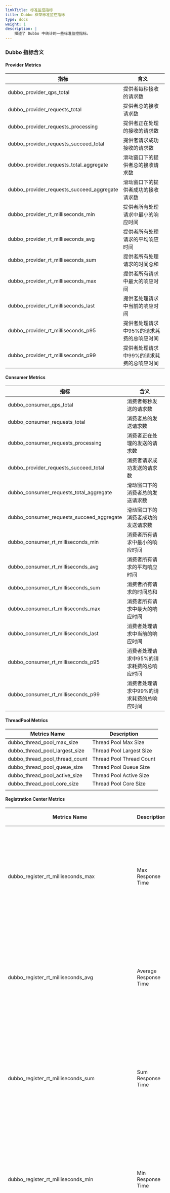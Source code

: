```yaml
---
linkTitle: 标准监控指标
title: Dubbo 框架标准监控指标
type: docs
weight: 1
description: |
    描述了 Dubbo 中统计的一些标准监控指标。
---
```


### Dubbo 指标含义
#### Provider Metrics
| 指标                                        | 含义                     |
|-------------------------------------------|------------------------|
| dubbo_provider_qps_total                  | 提供者每秒接收的请求数            |
| dubbo_provider_requests_total             | 提供者总的接收请求数             |
| dubbo_provider_requests_processing        | 提供者正在处理的接收的请求数         |
| dubbo_provider_requests_succeed_total     | 提供者请求成功接收的请求数          |
| dubbo_provider_requests_total_aggregate   | 滑动窗口下的提供者总的接收请求数       |
| dubbo_provider_requests_succeed_aggregate | 滑动窗口下的提供者成功的接收请求数      |
| dubbo_provider_rt_milliseconds_min             | 提供者所有处理请求中最小的响应时间        |
| dubbo_provider_rt_milliseconds_avg             | 提供者所有处理请求的平均响应时间         |
| dubbo_provider_rt_milliseconds_sum             | 提供者所有处理请求的时间总和           |
| dubbo_provider_rt_milliseconds_max             | 提供者所有请求中最大的响应时间        |
| dubbo_provider_rt_milliseconds_last            | 提供者处理请求中当前的响应时间        |
| dubbo_provider_rt_milliseconds_p95             | 提供者处理请求中95%的请求耗费的总响应时间 |
| dubbo_provider_rt_milliseconds_p99             | 提供者处理请求中99%的请求耗费的总响应时间 |


#### Consumer Metrics
| 指标                                        | 含义                                      |
|-------------------------------------------| ----------------------------------------- |
| dubbo_consumer_qps_total                  | 消费者每秒发送的请求数                    |
| dubbo_consumer_requests_total             | 消费者总的发送请求数                      |
| dubbo_consumer_requests_processing        | 消费者正在处理的发送的请求数              |
| dubbo_provider_requests_succeed_total     | 消费者请求成功发送的请求数                |
| dubbo_consumer_requests_total_aggregate   | 滑动窗口下的消费者总的发送请求数          |
| dubbo_consumer_requests_succeed_aggregate | 滑动窗口下的消费者成功的发送请求数        |
| dubbo_consumer_rt_milliseconds_min             | 消费者所有请求中最小的响应时间            |
| dubbo_consumer_rt_milliseconds_avg             | 消费者所有请求的平均响应时间              |
| dubbo_consumer_rt_milliseconds_sum             | 消费者所有请求的时间总和                  |
| dubbo_consumer_rt_milliseconds_max             | 消费者所有请求中最大的响应时间            |
| dubbo_consumer_rt_milliseconds_last            | 消费者处理请求中当前的响应时间            |
| dubbo_consumer_rt_milliseconds_p95             | 消费者处理请求中95%的请求耗费的总响应时间 |
| dubbo_consumer_rt_milliseconds_p99             | 消费者处理请求中99%的请求耗费的总响应时间 |


#### ThreadPool Metrics
| Metrics Name                   | Description              |
| ------------------------------ | ------------------------ |
| dubbo_thread_pool_max_size     | Thread Pool Max Size     |
| dubbo_thread_pool_largest_size | Thread Pool Largest Size |
| dubbo_thread_pool_thread_count | Thread Pool Thread Count |
| dubbo_thread_pool_queue_size   | Thread Pool Queue Size   |
| dubbo_thread_pool_active_size  | Thread Pool Active Size  |
| dubbo_thread_pool_core_size    | Thread Pool Core Size    |
|                                |                          |

#### Registration Center Metrics
| Metrics Name                                       | Description                             | 说明                                     |
| -------------------------------------------------- | --------------------------------------- | ---------------------------------------- |
| dubbo_register_rt_milliseconds_max                 | Max Response Time                       | **应用级** 实例注册总的最大时间         |
| dubbo_register_rt_milliseconds_avg                 | Average Response Time                   | **应用级** 实例注册总的平均时间         |
| dubbo_register_rt_milliseconds_sum                 | Sum Response Time                       | **应用级** 实例注册总的注册时间         |
| dubbo_register_rt_milliseconds_min                 | Min Response Time                       | **应用级** 实例注册总的最小时间         |
| dubbo_registry_register_requests_succeed_total     | Succeed Register Requests               | **应用级** 实例注册成功的次数           |
| dubbo_registry_register_requests_total             | Total Register Requests                 | **应用级** 实例注册总次数包含成功与失败 |
| dubbo_registry_register_requests_failed_total      | Failed Register Requests                | **应用级** 实例注册失败次数             |
| dubbo_register_rt_milliseconds_last                | Last Response Time                      | **应用级** 实例注册最新响应时间         |
| dubbo_registry_register_requests_failed_total      | Failed Register Requests                | **应用级** 实例注册失败次数             |
| dubbo_registry_register_service_total              | Total Service-Level Register Requests   | **接口级** 服务接口注册总数               |
| dubbo.registry.register.service.succeed.total      | Succeed Service-Level Register Requests | **接口级** 服务接口注册成功总数                    |
| dubbo.registry.register.service.failed.total       | Failed Service-Level Register Requests  | **接口级** 服务接口注册失败总数                   |
| dubbo.registry.subscribe.service.num.total         | Total Service-Level Subscribe Num       | **接口级** 服务接口订阅总数              |
| dubbo.registry.subscribe.service.num.succeed.total | Succeed Service-Level Num               | **接口级** 服务接口订阅成功总数                  |
| dubbo.registry.subscribe.service.num.failed.total  | Failed Service-Level Num                | **接口级** 服务接口订阅失败总数              |


#### Metadata Center Metrics
部分元数据指标生效范围：当元数据为集中式配置时（report-metadata为true或者metadataType为remote）
| Metrics Name                               | Description                    | 说明                                                         |
| ------------------------------------------ | ------------------------------ | ------------------------------------------------------------ |
| dubbo_metadata_push_num_total              | Total Num                      | **提供者** 推送元数据到元数据中心的成功次数,当提供者元数据发生了变更时触发 |
| dubbo_metadata_push_num_succeed_total      | Succeed Push Num               | **提供者** 推送元数据到元数据中心的成功次数,当提供者元数据发生了变更时触发 |
| dubbo_metadata_push_num_failed_total       | Failed Push Num                | **提供者** 推送元数据到元数据中心的失败次数,当提供者元数据发生了变更时并且出现异常触发 |
| dubbo_metadata_subscribe_num_total         | Total Metadata Subscribe Num   | **消费者** 获取元数据的总次数，当消费者启动时本地磁盘缓存无元数据获取元数据的次数 |
| dubbo_metadata_subscribe_num_succeed_total | Succeed Metadata Subscribe Num | **消费者** 获取元数据的总次数，当消费者启动时本地磁盘缓存无元数据并且成功获取元数据的次数 |
| dubbo_metadata_subscribe_num_failed_total  | Failed Metadata Subscribe Num  | **消费者** 获取元数据的总次数，当消费者启动时本地磁盘缓存无元数据并且获取元数据失败的次数 |
| dubbo_push_rt_milliseconds_sum             | Sum Response Time              | **提供者** 推送元数据到元数据中心的总时间                   |
| dubbo_push_rt_milliseconds_last            | Last Response Time             | **提供者** 推送元数据到元数据中心的最新耗时                 |
| dubbo_push_rt_milliseconds_min             | Min Response Time              | **提供者** 推送元数据到元数据中心的最小时间                 |
| dubbo_push_rt_milliseconds_max             | Max Response Time              | **提供者** 推送元数据到元数据中心的最大时间                 |
| dubbo_push_rt_milliseconds_avg             | Average Response Time          | **提供者** 推送元数据到元数据中心的平均时间                 |
| dubbo_subscribe_rt_milliseconds_sum        | Sum Response Time              | **消费者** 获取元数据从元数据中心的总时间                  |
| dubbo_subscribe_rt_milliseconds_last       | Last Response Time             | **消费者** 推送元数据到元数据中心的最新耗时                 |
| dubbo_subscribe_rt_milliseconds_min        | Min Response Time              | **消费者** 推送元数据到元数据中心的最小时间                 |
| dubbo_subscribe_rt_milliseconds_max        | Max Response Time              | **消费者** 推送元数据到元数据中心的最大时间                 |
| dubbo_subscribe_rt_milliseconds_avg        | Average Response Time          | **消费者** 推送元数据到元数据中心的平均时间                 |

 
####   Provider Exception
| MetricsName                                        | Description                                                  |说明|
| -------------------------------------------------- | ------------------------------------------------------------ |------------------------------------------------------------ |
| dubbo.provider.requests.business.failed.total            | Total Failed Business Requests  |当RPC请求异常状态码为 RpcException.BIZ_EXCEPTION|
| dubbo.provider.requests.timeout.total                    | Total Timeout Failed Requests |当RPC请求异常为超时异常状态码为 RpcException.TIMEOUT_EXCEPTION |
| dubbo.provider.requests.limit.total                      | Total Limit Failed Requests |RPC请求中一般为并发数超过了限制 max concurrent invoke 或者是超过了系统的上限出现了异常状态码为RpcException.LIMIT_EXCEEDED_EXCEPTION或者异常类型为LimitExceededException LimitExceededException |
| dubbo.provider.requests.unknown.failed.total             | Total Unknown Failed Requests |暂为归类的其他类型的异常具体分析根据日志来看 |
| dubbo.provider.requests.failed.total                     | Total Failed Requests |总的异常次数                           |
| dubbo.provider.requests.failed.network.total             | Total network Failed Requests |一般发生在网络连接失败或者网络通信时候发生的异常，对应Java异常为RemotingException |
| dubbo.provider.requests.failed.service.unavailable.total | Total Service Unavailable Failed Requests |当不存在提供者或者调用了被禁止访问提的提供者时候会出现此异常 ，对应异常码FORBIDDEN_EXCEPTION |
| dubbo.provider.requests.failed.codec.total               | Total codec failed | 序列化相关的异常，异常码SERIALIZATION_EXCEPTION              |

####  Consumer Exception
| MetricsName                                        | Description                                                  |说明|
| -------------------------------------------------- | ------------------------------------------------------------ |------------------------------------------------------------ |
| dubbo.consumer.requests.business.failed.total            | Total Failed Business Requests  |当RPC请求异常状态码为RpcException.BIZ_EXCEPTION|
| dubbo.consumer.requests.timeout.total                    | Total Timeout Failed Requests |当RPC请求异常为超时异常状态码为RpcException.TIMEOUT_EXCEPTION |
| dubbo.consumer.requests.limit.total                      | Total Limit Failed Requests |RPC请求状态码为RpcException.LIMIT_EXCEEDED_EXCEPTION或者异常类型为LimitExceededException 一般为并发数超过了限制 max concurrent invoke 或者是超过了系统的上限出现了异常LimitExceededException |
| dubbo.consumer.requests.unknown.failed.total             | Total Unknown Failed Requests |暂为归类的其他类型的异常具体分析根据日志来看 |
| dubbo.consumer.requests.failed.total                     | Total Failed Requests |总的异常次数                           |
| dubbo.consumer.requests.failed.network.total             | Total network Failed Requests |一般发生在网络连接失败或者网络通信时候发生的异常，对应Java异常为RemotingException |
| dubbo.consumer.requests.failed.service.unavailable.total | Total Service Unavailable Failed Requests |当不存在提供者或者调用了被禁止访问提的提供者时候会出现此异常 ，对应异常码FORBIDDEN_EXCEPTION |
| dubbo.consumer.requests.failed.codec.total               | Total codec failed | 序列化相关的异常，异常码SERIALIZATION_EXCEPTION              |


#### Configcenter
| Metrics Name             | Description          |
| ------------------------ | -------------------- |
| dubbo.configcenter.total | Config Changed Total |


#### ApplicationInfo
 | Metrics Name                 | Description            |
| ---------------------------- | ---------------------- |
| dubbo_application_info_total | Total Application Info |
 